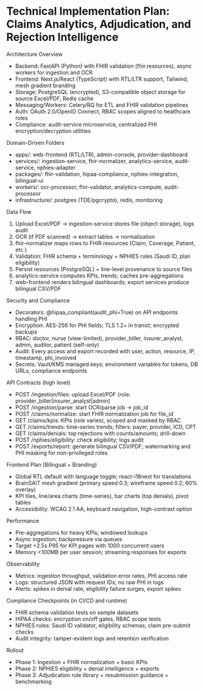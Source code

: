 # Technical Implementation Plan: Claims Analytics, Adjudication, and Rejection Intelligence

Architecture Overview
- Backend: FastAPI (Python) with FHIR validation (fhir.resources), async workers for ingestion and OCR
- Frontend: Next.js/React (TypeScript) with RTL/LTR support, Tailwind, mesh gradient branding
- Storage: PostgreSQL (encrypted), S3-compatible object storage for source Excel/PDF, Redis cache
- Messaging/Workers: Celery/RQ for ETL and FHIR validation pipelines
- Auth: OAuth 2.0/OpenID Connect, RBAC scopes aligned to healthcare roles
- Compliance: audit-service microservice, centralized PHI encryption/decryption utilities

Domain-Driven Folders
- apps/: web-frontend (RTL/LTR), admin-console, provider-dashboard
- services/: ingestion-service, fhir-normalizer, analytics-service, audit-service, nphies-adapter
- packages/: fhir-validation, hipaa-compliance, nphies-integration, bilingual-ui
- workers/: ocr-processor, fhir-validator, analytics-compute, audit-processor
- infrastructure/: postgres (TDE/pgcrypto), redis, monitoring

Data Flow
1) Upload Excel/PDF → ingestion-service stores file (object storage), logs audit
2) OCR (if PDF scanned) → extract tables → normalization
3) fhir-normalizer maps rows to FHIR resources (Claim, Coverage, Patient, etc.)
4) Validation: FHIR schema + terminology + NPHIES rules (Saudi ID, plan eligibility)
5) Persist resources (PostgreSQL) + line-level provenance to source files
6) analytics-service computes KPIs, trends; caches pre-aggregations
7) web-frontend renders bilingual dashboards; export services produce bilingual CSV/PDF

Security and Compliance
- Decorators: @hipaa_compliant(audit_phi=True) on API endpoints handling PHI
- Encryption: AES-256 for PHI fields; TLS 1.2+ in transit; encrypted backups
- RBAC: doctor, nurse (view-limited), provider_biller, insurer_analyst, admin, auditor, patient (self-only)
- Audit: Every access and export recorded with user, action, resource, IP, timestamp, phi_involved
- Secrets: Vault/KMS managed keys; environment variables for tokens, DB URLs, compliance endpoints

API Contracts (high level)
- POST /ingestion/files: upload Excel/PDF (role: provider_biller|insurer_analyst|admin)
- POST /ingestion/parse: start OCR/parse job → job_id
- POST /claims/normalize: start FHIR normalization job for file_id
- GET /claims/kpis: KPIs (role varies), scoped and masked by RBAC
- GET /claims/trends: time-series trends; filters: payer, provider, ICD, CPT
- GET /claims/denials: top rejections with counts/amounts; drill-down
- POST /nphies/eligibility: check eligibility; logs audit
- POST /exports/report: generate bilingual CSV/PDF; watermarking and PHI masking for non-privileged roles

Frontend Plan (Bilingual + Branding)
- Global RTL default with language toggle; react-i18next for translations
- BrainSAIT mesh gradient (primary speed 0.3; wireframe speed 0.2; 60% overlay)
- KPI tiles, line/area charts (time-series), bar charts (top denials), pivot tables
- Accessibility: WCAG 2.1 AA, keyboard navigation, high-contrast option

Performance
- Pre-aggregations for heavy KPIs; windowed lookups
- Async ingestion; backpressure via queues
- Target <2.5s P95 for KPI pages with 1000 concurrent users
- Memory <100MB per user session; streaming responses for exports

Observability
- Metrics: ingestion throughput, validation error rates, PHI access rate
- Logs: structured JSON with request IDs; no raw PHI in logs
- Alerts: spikes in denial rate, eligibility failure surges, export spikes

Compliance Checkpoints (in CI/CD and runtime)
- FHIR schema validation tests on sample datasets
- HIPAA checks: encryption on/off gates, RBAC scope tests
- NPHIES rules: Saudi ID validator, eligibility schemas, claim pre-submit checks
- Audit integrity: tamper-evident logs and retention verification

Rollout
- Phase 1: Ingestion + FHIR normalization + basic KPIs
- Phase 2: NPHIES eligibility + denial intelligence + exports
- Phase 3: Adjudication rule library + resubmission guidance + benchmarking